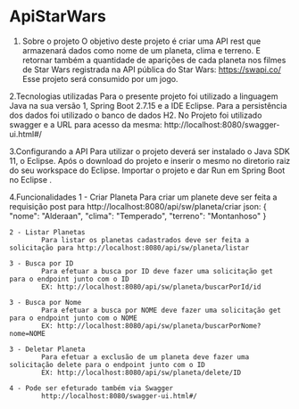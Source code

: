 # ApiStarWars

1. Sobre o projeto
    O objetivo deste projeto é criar uma API rest que armazenará dados como nome de um planeta, clima e terreno.
	E retornar também a quantidade de aparições de cada planeta nos filmes de Star Wars registrada na API pública do Star Wars:  https://swapi.co/
	Esse projeto será consumido por um jogo.

2.Tecnologias utilizadas
    Para o presente projeto foi utilizado a linguagem Java na sua versão 1, Spring Boot 2.7.15 e a IDE Eclipse.
	Para a persistência dos dados foi utilizado o banco de dados H2.
	No Projeto foi utilizado swagger e a URL para acesso da mesma: http://localhost:8080/swagger-ui.html#/ 
	
3.Configurando a API
    Para utilizar o projeto deverá ser instalado o Java SDK 11, o Eclipse.
	Após o download do projeto e inserir o mesmo no diretorio raiz do seu workspace do Eclipse.
	Importar o projeto e dar Run em Spring Boot no Eclipse .
	
4.Funcionalidades
	1 - Criar Planeta
			Para criar um planete deve ser feita a requisição post para http://localhost:8080/api/sw/planeta/criar
			json:
			{
			   "nome": "Alderaan",
			   "clima": "Temperado",
			   "terreno": "Montanhoso"
			}
			
	2 - Listar Planetas	
			Para listar os planetas cadastrados deve ser feita a solicitação para http://localhost:8080/api/sw/planeta/listar
			
	3 - Busca por ID
			Para efetuar a busca por ID deve fazer uma solicitação get para o endpoint junto com o ID  
			EX: http://localhost:8080/api/sw/planeta/buscarPorId/id
			
	3 - Busca por Nome
			Para efetuar a busca por NOME deve fazer uma solicitação get para o endpoint junto com o NOME  
			EX: http://localhost:8080/api/sw/planeta/buscarPorNome?nome=NOME
			
	3 - Deletar Planeta
			Para efetuar a exclusão de um planeta deve fazer uma solicitação delete para o endpoint junto com o ID  
			EX: http://localhost:8080/api/sw/planeta/delete/ID
			
	4 - Pode ser efeturado também via Swagger
			http://localhost:8080/swagger-ui.html#/ 
